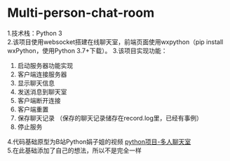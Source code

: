 # Multi-person-chat-room
1.技术栈：Python 3  
2.该项目使用websocket搭建在线聊天室，前端页面使用wxpython（pip install wxPython，使用Python 3.7+下载）。
3.该项目实现功能：  
  1) 启动服务器功能实现  
  2) 客户端连接服务器  
  3) 显示聊天信息  
  4) 发送消息到聊天室  
  5) 客户端断开连接  
  6) 客户端重置  
  7) 保存聊天记录 （保存的聊天记录储存在record.log里，已经有事例） 
  8) 停止服务  

4.代码基础原型为B站Python娟子姐的视频 [python项目-多人聊天室](https://www.bilibili.com/video/BV1pRq9YxEbR?spm_id_from=333.788.videopod.episodes&vd_source=94fd145a43c41c5c42a7caebabc49adb)  
5.在此基础添加了自己的想法，所以不是完全一样 
